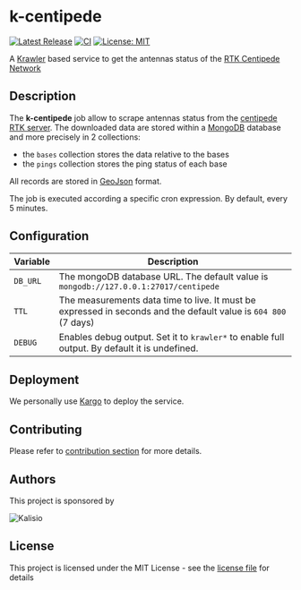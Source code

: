 # k-centipede

[![Latest Release](https://img.shields.io/github/v/tag/kalisio/k-centipede?sort=semver&label=latest)](https://github.com/kalisio/k-centipede/releases)
[![CI](https://github.com/kalisio/k-centipede/actions/workflows/main.yaml/badge.svg)](https://github.com/kalisio/k-centipede/actions/workflows/main.yaml)
[![License: MIT](https://img.shields.io/badge/License-MIT-yellow.svg)](https://opensource.org/licenses/MIT)

A [Krawler](https://kalisio.github.io/krawler/) based service to get the antennas status of the [RTK Centipede Network](https://docs.centipede.fr/)

## Description

The **k-centipede** job allow to scrape antennas status from the [centipede RTK server](https://centipede.fr/). The downloaded data are stored within a [MongoDB](https://www.mongodb.com/) database and more precisely in 2 collections: 
* the `bases` collection stores the data relative to the bases 
* the `pings` collection stores the ping status of each base


All records are stored in [GeoJson](https://fr.wikipedia.org/wiki/GeoJSON) format.

The job is executed according a specific cron expression. By default, every 5 minutes.

## Configuration

| Variable | Description |
|--- | --- |
| `DB_URL` | The mongoDB database URL. The default value is `mongodb://127.0.0.1:27017/centipede` |
| `TTL` | The measurements data time to live. It must be expressed in seconds and the default value is `604 800` (7 days) | 
| `DEBUG` | Enables debug output. Set it to `krawler*` to enable full output. By default it is undefined. |

## Deployment

We personally use [Kargo](https://kalisio.github.io/kargo/) to deploy the service.

## Contributing

Please refer to [contribution section](./CONTRIBUTING.md) for more details.

## Authors

This project is sponsored by 

![Kalisio](https://s3.eu-central-1.amazonaws.com/kalisioscope/kalisio/kalisio-logo-black-256x84.png)

## License

This project is licensed under the MIT License - see the [license file](./LICENSE) for details
